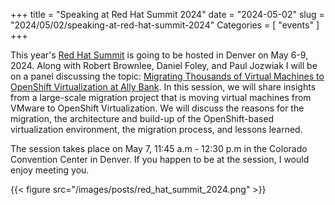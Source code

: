 +++
title = "Speaking at Red Hat Summit 2024"
date = "2024-05-02"
slug = "2024/05/02/speaking-at-red-hat-summit-2024"
Categories = [ "events" ]
+++

This year's [Red Hat Summit](https://www.redhat.com/en/summit) is going to be hosted in Denver on May 6-9, 2024. Along with Robert Brownlee, Daniel Foley, and Paul Jozwiak I will be on a panel discussing the topic: [Migrating Thousands of Virtual Machines to OpenShift Virtualization at Ally Bank](https://sprou.tt/1mySqsvDQFG). In this session, we will share insights from a large-scale migration project that is moving virtual machines from VMware to OpenShift Virtualization. We will discuss the reasons for the migration, the architecture and build-up of the OpenShift-based virtualization environment, the migration process, and lessons learned.

The session takes place on May 7, 11:45 a.m - 12:30 p.m in the Colorado Convention Center in Denver. If you happen to be at the session, I would enjoy meeting you.

{{< figure src="/images/posts/red_hat_summit_2024.png" >}}

<!--more-->
